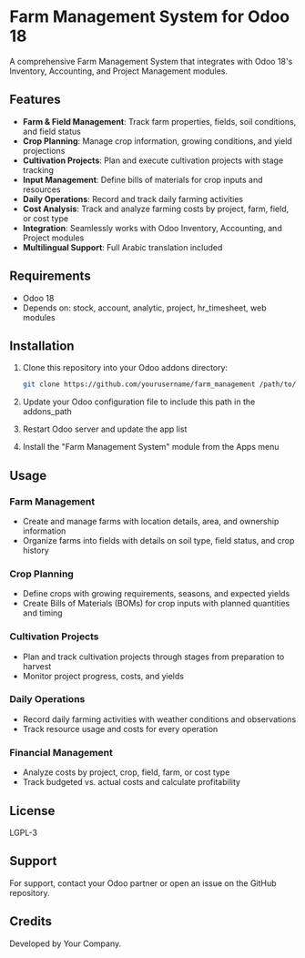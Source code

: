 # Farm Management System for Odoo 18

A comprehensive Farm Management System that integrates with Odoo 18's Inventory, Accounting, and Project Management modules.

## Features

- **Farm & Field Management**: Track farm properties, fields, soil conditions, and field status
- **Crop Planning**: Manage crop information, growing conditions, and yield projections
- **Cultivation Projects**: Plan and execute cultivation projects with stage tracking
- **Input Management**: Define bills of materials for crop inputs and resources
- **Daily Operations**: Record and track daily farming activities
- **Cost Analysis**: Track and analyze farming costs by project, farm, field, or cost type
- **Integration**: Seamlessly works with Odoo Inventory, Accounting, and Project modules
- **Multilingual Support**: Full Arabic translation included

## Requirements

- Odoo 18
- Depends on: stock, account, analytic, project, hr_timesheet, web modules

## Installation

1. Clone this repository into your Odoo addons directory:
   ```bash
   git clone https://github.com/yourusername/farm_management /path/to/odoo/custom-addons/
   ```

2. Update your Odoo configuration file to include this path in the addons_path

3. Restart Odoo server and update the app list

4. Install the "Farm Management System" module from the Apps menu

## Usage

### Farm Management
- Create and manage farms with location details, area, and ownership information
- Organize farms into fields with details on soil type, field status, and crop history

### Crop Planning
- Define crops with growing requirements, seasons, and expected yields
- Create Bills of Materials (BOMs) for crop inputs with planned quantities and timing

### Cultivation Projects  
- Plan and track cultivation projects through stages from preparation to harvest
- Monitor project progress, costs, and yields

### Daily Operations
- Record daily farming activities with weather conditions and observations
- Track resource usage and costs for every operation

### Financial Management
- Analyze costs by project, crop, field, farm, or cost type
- Track budgeted vs. actual costs and calculate profitability

## License

LGPL-3

## Support

For support, contact your Odoo partner or open an issue on the GitHub repository.

## Credits

Developed by Your Company.
